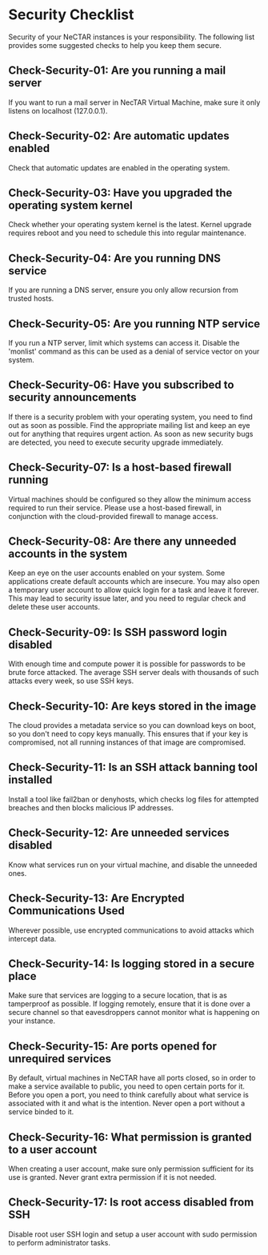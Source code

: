# Security Checklist

Security of your NeCTAR instances is your responsibility. The following list provides some suggested checks to help you keep them secure.

## Check-Security-01: Are you running a mail server

If you want to run a mail server in NecTAR Virtual Machine, make sure it only listens on localhost (127.0.0.1).

## Check-Security-02: Are automatic updates enabled

Check that automatic updates are enabled in the operating system.

## Check-Security-03: Have you upgraded the operating system kernel

Check whether your operating system kernel is the latest. Kernel upgrade requires reboot and you need to schedule this into regular maintenance.

## Check-Security-04: Are you running DNS service

If you are running a DNS server, ensure you only allow recursion from trusted hosts.

## Check-Security-05: Are you running NTP service

If you run a NTP server, limit which systems can access it. Disable the 'monlist' command as this can be used as a denial of service vector on your system.

## Check-Security-06: Have you subscribed to security announcements

If there is a security problem with your operating system, you need to find out as soon as possible. Find the appropriate mailing list and keep an eye out for anything that requires urgent action. As soon as new security bugs are detected, you need to execute security upgrade immediately.

## Check-Security-07: Is a host-based firewall running

Virtual machines should be configured so they allow the minimum access required to run their service. Please use a host-based firewall, in conjunction with the cloud-provided firewall to manage access.

## Check-Security-08: Are there any unneeded accounts in the system

Keep an eye on the user accounts enabled on your system. Some applications create default accounts which are insecure. You may also open a temporary user account to allow quick login for a task and leave it forever. This may lead to security issue later, and you need to regular check and delete these user accounts.

## Check-Security-09: Is SSH password login disabled

With enough time and compute power it is possible for passwords to be brute force attacked. The average SSH server deals with thousands of such attacks every week, so use SSH keys.

## Check-Security-10: Are keys stored in the image

The cloud provides a metadata service so you can download keys on boot, so you don't need to copy keys manually. This ensures that if your key is compromised, not all running instances of that image are compromised.

## Check-Security-11: Is an SSH attack banning tool installed

Install a tool like fail2ban or denyhosts, which checks log files for attempted breaches and then blocks malicious IP addresses.

## Check-Security-12: Are unneeded services disabled

Know what services run on your virtual machine, and disable the unneeded ones.

## Check-Security-13: Are Encrypted Communications Used

Wherever possible, use encrypted communications to avoid attacks which intercept data.

## Check-Security-14: Is logging stored in a secure place

Make sure that services are logging to a secure location, that is as tamperproof as possible. If logging remotely, ensure that it is done over a secure channel so that eavesdroppers cannot monitor what is happening on your instance.

## Check-Security-15: Are ports opened for unrequired services

By default, virtual machines in NeCTAR have all ports closed, so in order to make a service available to public, you need to open certain ports for it. Before you open a port, you need to think carefully about what service is associated with it and what is the intention. Never open a port without a service binded to it.

## Check-Security-16: What permission is granted to a user account

When creating a user account, make sure only permission sufficient for its use is granted. Never grant extra permission if it is not needed.

## Check-Security-17: Is root access disabled from SSH

Disable root user SSH login and setup a user account with sudo permission to perform administrator tasks.
